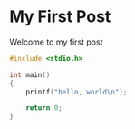 # My First Post
Welcome to my first post

```C
#include <stdio.h>

int main()
{
    printf("hello, world\n");

    return 0;
}
```
